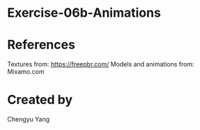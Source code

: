 # Exercise-06b-Animations

# References

Textures from: https://freepbr.com/
Models and animations from: Mixamo.com

# Created by 
Chengyu Yang
